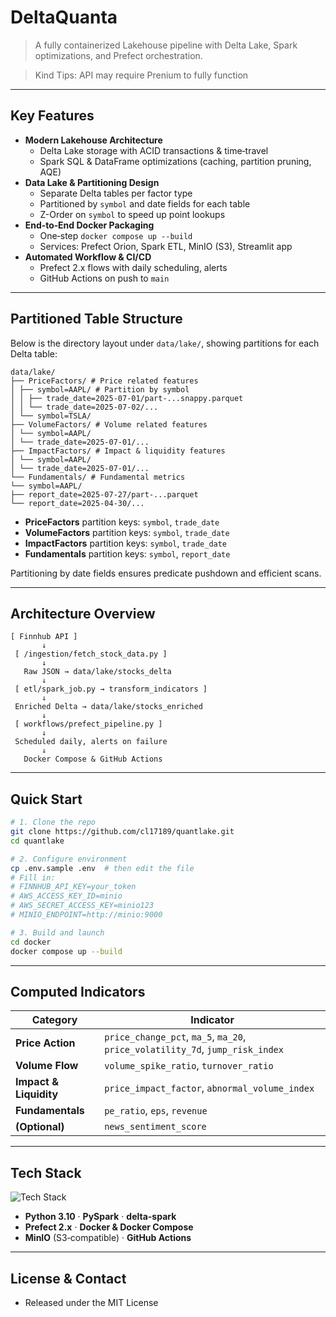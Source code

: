 # DeltaQuanta

> A fully containerized Lakehouse pipeline with Delta Lake, Spark optimizations, and Prefect orchestration.

> Kind Tips: API may require Prenium to fully function
---

## Key Features

- **Modern Lakehouse Architecture**  
  - Delta Lake storage with ACID transactions & time‑travel  
  - Spark SQL & DataFrame optimizations (caching, partition pruning, AQE)
- **Data Lake & Partitioning Design**  
  - Separate Delta tables per factor type  
  - Partitioned by `symbol` and date fields for each table  
  - Z-Order on `symbol` to speed up point lookups
- **End‑to‑End Docker Packaging**  
  - One‑step `docker compose up --build`  
  - Services: Prefect Orion, Spark ETL, MinIO (S3), Streamlit app  
- **Automated Workflow & CI/CD**  
  - Prefect 2.x flows with daily scheduling, alerts  
  - GitHub Actions on push to `main`

---

## Partitioned Table Structure

Below is the directory layout under `data/lake/`, showing partitions for each Delta table:

```
data/lake/  
├── PriceFactors/ # Price related features  
│ ├── symbol=AAPL/ # Partition by symbol  
│ │ ├── trade_date=2025-07-01/part-...snappy.parquet  
│ │ └── trade_date=2025-07-02/...  
│ └── symbol=TSLA/  
├── VolumeFactors/ # Volume related features  
│ └── symbol=AAPL/  
│ └── trade_date=2025-07-01/...  
├── ImpactFactors/ # Impact & liquidity features  
│ └── symbol=AAPL/  
│ └── trade_date=2025-07-01/...  
└── Fundamentals/ # Fundamental metrics   
└── symbol=AAPL/   
├── report_date=2025-07-27/part-...parquet   
└── report_date=2025-04-30/...
```

- **PriceFactors** partition keys: `symbol`, `trade_date`
- **VolumeFactors** partition keys: `symbol`, `trade_date`
- **ImpactFactors** partition keys: `symbol`, `trade_date`
- **Fundamentals** partition keys: `symbol`, `report_date`

Partitioning by date fields ensures predicate pushdown and efficient scans.

---


## Architecture Overview

```text
[ Finnhub API ]
       ↓
 [ /ingestion/fetch_stock_data.py ]
       ↓
   Raw JSON → data/lake/stocks_delta
       ↓
 [ etl/spark_job.py → transform_indicators ]
       ↓
 Enriched Delta → data/lake/stocks_enriched
       ↓
 [ workflows/prefect_pipeline.py ]
       ↓
 Scheduled daily, alerts on failure
       ↓
   Docker Compose & GitHub Actions
```

---

## Quick Start

```bash
# 1. Clone the repo
git clone https://github.com/cl17189/quantlake.git
cd quantlake

# 2. Configure environment
cp .env.sample .env  # then edit the file
# Fill in:
# FINNHUB_API_KEY=your_token
# AWS_ACCESS_KEY_ID=minio
# AWS_SECRET_ACCESS_KEY=minio123
# MINIO_ENDPOINT=http://minio:9000

# 3. Build and launch
cd docker
docker compose up --build
```

---

## Computed Indicators

| Category        | Indicator                   |
| --------------- | --------------------------- |
| **Price Action**| `price_change_pct`, `ma_5`, `ma_20`, `price_volatility_7d`, `jump_risk_index` |
| **Volume Flow** | `volume_spike_ratio`, `turnover_ratio`              |
| **Impact & Liquidity** | `price_impact_factor`, `abnormal_volume_index`   |
| **Fundamentals**| `pe_ratio`, `eps`, `revenue`       |
| **(Optional)**  | `news_sentiment_score`             |

---

## Tech Stack

![Tech Stack](pic/tech_stack.jpg)

- **Python 3.10** · **PySpark** · **delta-spark**  
- **Prefect 2.x** · **Docker & Docker Compose**  
- **MinIO** (S3‑compatible) · **GitHub Actions**

---


## License & Contact

- Released under the MIT License  
